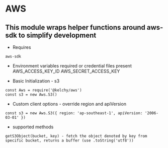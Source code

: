 # AWS

## This module wraps helper functions around aws-sdk to simplify development 

- Requires
```
aws-sdk
```

- Environment variables required or credential files present
AWS_ACCESS_KEY_ID
AWS_SECRET_ACCESS_KEY

- Basic Initialization - s3
```
const Aws = require('@kelchy/aws')
const s3 = new Aws.S3()
```
- Custom client options - override region and apiVersion
```
const s3 = new Aws.S3({ region: 'ap-southeast-1', apiVersion: '2006-03-01' })
```

- supported methods
```
getS3Object(bucket, key) - fetch the object denoted by key from specific bucket, returns a buffer (use .toString('utf8'))
```
